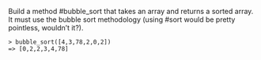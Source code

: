 Build a method #bubble_sort that takes an array and returns a sorted array. It must use the bubble sort methodology (using #sort would be pretty pointless, wouldn’t it?).
```
> bubble_sort([4,3,78,2,0,2])
=> [0,2,2,3,4,78]
```